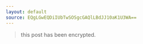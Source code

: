 ```yaml
---
layout: default
source: EQgLGwEQDiIUbTwSOSgcGAQlLBdJJ10aK1U3WA==
---
```


> this post has been encrypted.